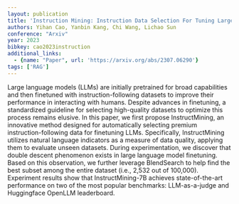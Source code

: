 ```yaml
---
layout: publication
title: 'Instruction Mining: Instruction Data Selection For Tuning Large Language Models'
authors: Yihan Cao, Yanbin Kang, Chi Wang, Lichao Sun
conference: "Arxiv"
year: 2023
bibkey: cao2023instruction
additional_links:
  - {name: "Paper", url: 'https://arxiv.org/abs/2307.06290'}
tags: ['RAG']
---
```

Large language models (LLMs) are initially pretrained for broad capabilities
and then finetuned with instruction-following datasets to improve their
performance in interacting with humans. Despite advances in finetuning, a
standardized guideline for selecting high-quality datasets to optimize this
process remains elusive. In this paper, we first propose InstructMining, an
innovative method designed for automatically selecting premium
instruction-following data for finetuning LLMs. Specifically, InstructMining
utilizes natural language indicators as a measure of data quality, applying
them to evaluate unseen datasets. During experimentation, we discover that
double descent phenomenon exists in large language model finetuning. Based on
this observation, we further leverage BlendSearch to help find the best subset
among the entire dataset (i.e., 2,532 out of 100,000). Experiment results show
that InstructMining-7B achieves state-of-the-art performance on two of the most
popular benchmarks: LLM-as-a-judge and Huggingface OpenLLM leaderboard.
